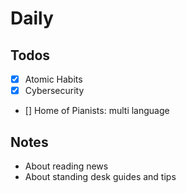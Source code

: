 # Daily

## Todos

- [x] Atomic Habits
- [x] Cybersecurity
- [] Home of Pianists: multi language

## Notes

- About reading news
- About standing desk guides and tips